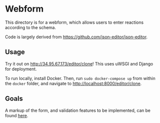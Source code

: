 # Webform

This directory is for a webform, which allows users to enter reactions according to the schema.

Code is largely derived from <https://github.com/json-editor/json-editor>.

## Usage

Try it out on <http://34.95.67.173/editor/clone>! This uses uWSGI and Django for deployment.

To run locally, install Docker. Then, run `sudo docker-compose up` from within the `docker` folder, and navigate to <http://localhost:8000/editor/clone>.

## Goals

A markup of the form, and validation features to be implemented, can be found [here](https://docs.google.com/document/d/1kinvTzbyCM3YVUqZoSbhFKePGoYNPElhrGs7PILDPWo/edit).